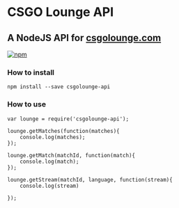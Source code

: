 # CSGO Lounge API
## A NodeJS API for [csgolounge.com](http://csgolounge.com)

[![npm](https://img.shields.io/npm/v/csgolounge-api.svg?maxAge=2592000)](https://www.npmjs.com/package/csgolounge-api)

### How to install
```npm install --save csgolounge-api```  

### How to use 
```
var lounge = require('csgolounge-api');

lounge.getMatches(function(matches){
    console.log(matches);
});

lounge.getMatch(matchId, function(match){
    console.log(match);
});

lounge.getStream(matchId, language, function(stream){
    console.log(stream)
    
});
```